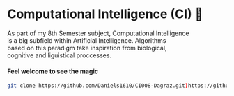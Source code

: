 # Computational Intelligence (CI) 🧠
As part of my 8th Semester subject, Computational Intelligence    
is a big subfield within Artificial Intelligence. Algorithms    
based on this paradigm take inspiration from biological,  
cognitive and liguistical proccesses.  

#### Feel welcome to see the magic 
```bash
git clone https://github.com/Daniels1610/CI008-Dagraz.git)https://github.com/Daniels1610/CI008-Dagraz.git
```
